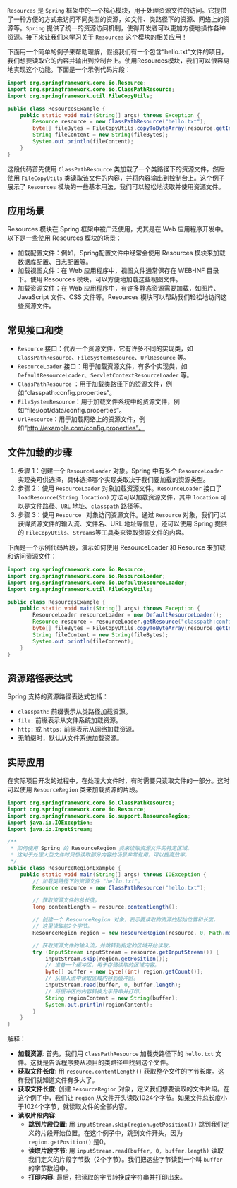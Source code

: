 `Resources` 是 `Spring` 框架中的一个核心模块，用于处理资源文件的访问。它提供了一种方便的方式来访问不同类型的资源，如文件、类路径下的资源、网络上的资源等。`Spring` 提供了统一的资源访问机制，使得开发者可以更加方便地操作各种资源。接下来让我们来学习关于 `Resources` 这个模块的相关应用！

下面用一个简单的例子来帮助理解，假设我们有一个包含“hello.txt”文件的项目，我们想要读取它的内容并输出到控制台上。使用Resources模块，我们可以很容易地实现这个功能。下面是一个示例代码片段：

```java
import org.springframework.core.io.Resource;
import org.springframework.core.io.ClassPathResource;
import org.springframework.util.FileCopyUtils;

public class ResourcesExample {
    public static void main(String[] args) throws Exception {
        Resource resource = new ClassPathResource("hello.txt");
        byte[] fileBytes = FileCopyUtils.copyToByteArray(resource.getInputStream());
        String fileContent = new String(fileBytes);
        System.out.println(fileContent);
    }
}
```

这段代码首先使用 `ClassPathResource` 类加载了一个类路径下的资源文件，然后使用 `FileCopyUtils` 类读取该文件的内容，并将内容输出到控制台上。这个例子展示了 `Resources` 模块的一些基本用法，我们可以轻松地读取并使用资源文件。

## 应用场景

Resources 模块在 Spring 框架中被广泛使用，尤其是在 Web 应用程序开发中。以下是一些使用 Resources 模块的场景：

- 加载配置文件：例如，Spring配置文件中经常会使用 Resources 模块来加载数据库配置、日志配置等。
- 加载视图文件：在 Web 应用程序中，视图文件通常保存在 WEB-INF 目录下。使用 Resources 模块，可以方便地加载这些视图文件。
- 加载资源文件：在 Web 应用程序中，有许多静态资源需要加载，如图片、JavaScript 文件、CSS 文件等。Resources 模块可以帮助我们轻松地访问这些资源文件。

## 常见接口和类

- `Resource` 接口：代表一个资源文件，它有许多不同的实现类，如 `ClassPathResource`、`FileSystemResource`、`UrlResource` 等。
- `ResourceLoader` 接口：用于加载资源文件，有多个实现类，如 `DefaultResourceLoader`、`ServletContextResourceLoader` 等。
- `ClassPathResource` ：用于加载类路径下的资源文件，例如“classpath:config.properties”。
- `FileSystemResource`：用于加载文件系统中的资源文件，例如“file:/opt/data/config.properties”。
- `UrlResource`：用于加载网络上的资源文件，例如“http://example.com/config.properties”。

## 文件加载的步骤

1. 步骤 1：创建一个 `ResourceLoader` 对象。Spring 中有多个 `ResourceLoader` 实现类可供选择，具体选择哪个实现类取决于我们要加载的资源类型。
2. 步骤 2：使用 `ResourceLoader` 对象加载资源文件。`ResourceLoader` 接口了`loadResource(String location)` 方法可以加载资源文件，其中 `location` 可以是文件路径、`URL` 地址、`classpath` 路径等。
3. 步骤 3：使用 `Resource ` 对象访问资源文件。通过 `Resource` 对象，我们可以获得资源文件的输入流、文件名、URL 地址等信息，还可以使用 Spring 提供的 `FileCopyUtils`、`Streams`等工具类来读取资源文件的内容。 

下面是一个示例代码片段，演示如何使用 ResourceLoader 和 Resource 来加载和访问资源文件：

```java
import org.springframework.core.io.Resource;
import org.springframework.core.io.ResourceLoader;
import org.springframework.core.io.DefaultResourceLoader;
import org.springframework.util.FileCopyUtils;

public class ResourcesExample {
    public static void main(String[] args) throws Exception {
        ResourceLoader resourceLoader = new DefaultResourceLoader();
        Resource resource = resourceLoader.getResource("classpath:config.properties");
        byte[] fileBytes = FileCopyUtils.copyToByteArray(resource.getInputStream());
        String fileContent = new String(fileBytes);
        System.out.println(fileContent);
    }
}
```

## 资源路径表达式

Spring 支持的资源路径表达式包括：

- `classpath:` 前缀表示从类路径加载资源。
- `file:` 前缀表示从文件系统加载资源。
- `http:` 或 `https:` 前缀表示从网络加载资源。
- 无前缀时，默认从文件系统加载资源。

## 实际应用

在实际项目开发的过程中，在处理大文件时，有时需要只读取文件的一部分。这时可以使用 `ResourceRegion` 类来加载资源的片段。

```java
import org.springframework.core.io.ClassPathResource;
import org.springframework.core.io.Resource;
import org.springframework.core.io.support.ResourceRegion;
import java.io.IOException;
import java.io.InputStream;

/**
 * 如何使用 Spring 的 ResourceRegion 类来读取资源文件的特定区域。
 * 这对于处理大型文件时只想读取部分内容的场景非常有用，可以提高效率。
 */
public class ResourceRegionExample {
    public static void main(String[] args) throws IOException {
        // 加载类路径下的资源文件 "hello.txt"。
        Resource resource = new ClassPathResource("hello.txt");

        // 获取资源文件的总长度。
        long contentLength = resource.contentLength();

        // 创建一个 ResourceRegion 对象，表示要读取的资源的起始位置和长度。
        // 这里读取前2个字节。
        ResourceRegion region = new ResourceRegion(resource, 0, Math.min(1024, contentLength));

        // 获取资源文件的输入流，并跳转到指定的区域开始读取。
        try (InputStream inputStream = resource.getInputStream()) {
            inputStream.skip(region.getPosition());
            // 准备一个缓冲区，用于存储读取的区域内容。
            byte[] buffer = new byte[(int) region.getCount()];
            // 从输入流中读取区域内容到缓冲区。
            inputStream.read(buffer, 0, buffer.length);
            // 将缓冲区的内容转换为字符串并打印。
            String regionContent = new String(buffer);
            System.out.println(regionContent);
        }
    }
}
```

解释：

- **加载资源**: 首先，我们用 `ClassPathResource` 加载类路径下的 `hello.txt` 文件。这就是告诉程序要从项目的类路径中找到这个文件。
- **获取文件长度**: 用 `resource.contentLength()` 获取整个文件的字节长度。这样我们就知道文件有多大了。
- **获取文件长度**: 创建 `ResourceRegion` 对象，定义我们想要读取的文件片段。在这个例子中，我们让 `region` 从文件开头读取1024个字节。如果文件总长度小于1024个字节，就读取文件的全部内容。
- **读取片段内容**:
  - **跳到片段位置**: 用 `inputStream.skip(region.getPosition())` 跳到我们定义的片段开始位置。在这个例子中，跳到文件开头，因为 `region.getPosition()` 是0。
  - **读取片段字节**: 用 `inputStream.read(buffer, 0, buffer.length)` 读取我们定义的片段字节数（2个字节）。我们把这些字节读到一个叫 `buffer` 的字节数组中。
  - **打印内容**: 最后，把读取的字节转换成字符串并打印出来。